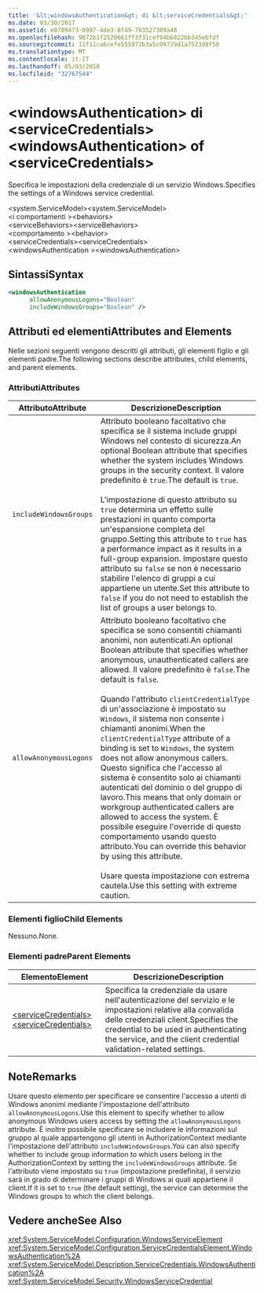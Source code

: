 ```yaml
---
title: '&lt;windowsAuthentication&gt; di &lt;serviceCredentials&gt;'
ms.date: 03/30/2017
ms.assetid: e0709473-0997-4de3-8f49-783527309a48
ms.openlocfilehash: 9872b1f2520661ff3f31cef94b6822bb345ebfdf
ms.sourcegitcommit: 11f11ca6cefe555972b3a5c99729d1a7523d8f50
ms.translationtype: MT
ms.contentlocale: it-IT
ms.lasthandoff: 05/03/2018
ms.locfileid: "32767544"
---
```

# <a name="ltwindowsauthenticationgt-of-ltservicecredentialsgt"></a><span data-ttu-id="61f1a-102">&lt;windowsAuthentication&gt; di &lt;serviceCredentials&gt;</span><span class="sxs-lookup"><span data-stu-id="61f1a-102">&lt;windowsAuthentication&gt; of &lt;serviceCredentials&gt;</span></span>
<span data-ttu-id="61f1a-103">Specifica le impostazioni della credenziale di un servizio Windows.</span><span class="sxs-lookup"><span data-stu-id="61f1a-103">Specifies the settings of a Windows service credential.</span></span>  
  
 <span data-ttu-id="61f1a-104">\<system.ServiceModel></span><span class="sxs-lookup"><span data-stu-id="61f1a-104">\<system.ServiceModel></span></span>  
<span data-ttu-id="61f1a-105">\<i comportamenti ></span><span class="sxs-lookup"><span data-stu-id="61f1a-105">\<behaviors></span></span>  
<span data-ttu-id="61f1a-106">\<serviceBehaviors></span><span class="sxs-lookup"><span data-stu-id="61f1a-106">\<serviceBehaviors></span></span>  
<span data-ttu-id="61f1a-107">\<comportamento ></span><span class="sxs-lookup"><span data-stu-id="61f1a-107">\<behavior></span></span>  
<span data-ttu-id="61f1a-108">\<serviceCredentials></span><span class="sxs-lookup"><span data-stu-id="61f1a-108">\<serviceCredentials></span></span>  
<span data-ttu-id="61f1a-109">\<windowsAuthentication ></span><span class="sxs-lookup"><span data-stu-id="61f1a-109">\<windowsAuthentication></span></span>  
  
## <a name="syntax"></a><span data-ttu-id="61f1a-110">Sintassi</span><span class="sxs-lookup"><span data-stu-id="61f1a-110">Syntax</span></span>  
  
```xml  
<windowsAuthentication  
      allowAnonymousLogons="Boolean"  
      includeWindowsGroups="Boolean" />  
```  
  
## <a name="attributes-and-elements"></a><span data-ttu-id="61f1a-111">Attributi ed elementi</span><span class="sxs-lookup"><span data-stu-id="61f1a-111">Attributes and Elements</span></span>  
 <span data-ttu-id="61f1a-112">Nelle sezioni seguenti vengono descritti gli attributi, gli elementi figlio e gli elementi padre.</span><span class="sxs-lookup"><span data-stu-id="61f1a-112">The following sections describe attributes, child elements, and parent elements.</span></span>  
  
### <a name="attributes"></a><span data-ttu-id="61f1a-113">Attributi</span><span class="sxs-lookup"><span data-stu-id="61f1a-113">Attributes</span></span>  
  
|<span data-ttu-id="61f1a-114">Attributo</span><span class="sxs-lookup"><span data-stu-id="61f1a-114">Attribute</span></span>|<span data-ttu-id="61f1a-115">Descrizione</span><span class="sxs-lookup"><span data-stu-id="61f1a-115">Description</span></span>|  
|---------------|-----------------|  
|`includeWindowsGroups`|<span data-ttu-id="61f1a-116">Attributo booleano facoltativo che specifica se il sistema include gruppi Windows nel contesto di sicurezza.</span><span class="sxs-lookup"><span data-stu-id="61f1a-116">An optional Boolean attribute that specifies whether the system includes Windows groups in the security context.</span></span> <span data-ttu-id="61f1a-117">Il valore predefinito è `true`.</span><span class="sxs-lookup"><span data-stu-id="61f1a-117">The default is `true`.</span></span><br /><br /> <span data-ttu-id="61f1a-118">L'impostazione di questo attributo su `true` determina un effetto sulle prestazioni in quanto comporta un'espansione completa del gruppo.</span><span class="sxs-lookup"><span data-stu-id="61f1a-118">Setting this attribute to `true` has a performance impact as it results in a full-group expansion.</span></span> <span data-ttu-id="61f1a-119">Impostare questo attributo su `false` se non è necessario stabilire l'elenco di gruppi a cui appartiene un utente.</span><span class="sxs-lookup"><span data-stu-id="61f1a-119">Set this attribute to `false` if you do not need to establish the list of groups a user belongs to.</span></span>|  
|`allowAnonymousLogons`|<span data-ttu-id="61f1a-120">Attributo booleano facoltativo che specifica se sono consentiti chiamanti anonimi, non autenticati.</span><span class="sxs-lookup"><span data-stu-id="61f1a-120">An optional Boolean attribute that specifies whether anonymous, unauthenticated callers are allowed.</span></span> <span data-ttu-id="61f1a-121">Il valore predefinito è `false`.</span><span class="sxs-lookup"><span data-stu-id="61f1a-121">The default is `false`.</span></span><br /><br /> <span data-ttu-id="61f1a-122">Quando l'attributo `clientCredentialType` di un'associazione è impostato su `Windows`, il sistema non consente i chiamanti anonimi.</span><span class="sxs-lookup"><span data-stu-id="61f1a-122">When the `clientCredentialType` attribute of a binding is set to `Windows`, the system does not allow anonymous callers.</span></span> <span data-ttu-id="61f1a-123">Questo significa che l'accesso al sistema è consentito solo ai chiamanti autenticati del dominio o del gruppo di lavoro.</span><span class="sxs-lookup"><span data-stu-id="61f1a-123">This means that only domain or workgroup authenticated callers are allowed to access the system.</span></span> <span data-ttu-id="61f1a-124">È possibile eseguire l'override di questo comportamento usando questo attributo.</span><span class="sxs-lookup"><span data-stu-id="61f1a-124">You can override this behavior by using this attribute.</span></span><br /><br /> <span data-ttu-id="61f1a-125">Usare questa impostazione con estrema cautela.</span><span class="sxs-lookup"><span data-stu-id="61f1a-125">Use this setting with extreme caution.</span></span>|  
  
### <a name="child-elements"></a><span data-ttu-id="61f1a-126">Elementi figlio</span><span class="sxs-lookup"><span data-stu-id="61f1a-126">Child Elements</span></span>  
 <span data-ttu-id="61f1a-127">Nessuno.</span><span class="sxs-lookup"><span data-stu-id="61f1a-127">None.</span></span>  
  
### <a name="parent-elements"></a><span data-ttu-id="61f1a-128">Elementi padre</span><span class="sxs-lookup"><span data-stu-id="61f1a-128">Parent Elements</span></span>  
  
|<span data-ttu-id="61f1a-129">Elemento</span><span class="sxs-lookup"><span data-stu-id="61f1a-129">Element</span></span>|<span data-ttu-id="61f1a-130">Descrizione</span><span class="sxs-lookup"><span data-stu-id="61f1a-130">Description</span></span>|  
|-------------|-----------------|  
|[<span data-ttu-id="61f1a-131">\<serviceCredentials></span><span class="sxs-lookup"><span data-stu-id="61f1a-131">\<serviceCredentials></span></span>](../../../../../docs/framework/configure-apps/file-schema/wcf/servicecredentials.md)|<span data-ttu-id="61f1a-132">Specifica la credenziale da usare nell'autenticazione del servizio e le impostazioni relative alla convalida delle credenziali client.</span><span class="sxs-lookup"><span data-stu-id="61f1a-132">Specifies the credential to be used in authenticating the service, and the client credential validation-related settings.</span></span>|  
  
## <a name="remarks"></a><span data-ttu-id="61f1a-133">Note</span><span class="sxs-lookup"><span data-stu-id="61f1a-133">Remarks</span></span>  
 <span data-ttu-id="61f1a-134">Usare questo elemento per specificare se consentire l'accesso a utenti di Windows anonimi mediante l'impostazione dell'attributo `allowAnonymousLogons`.</span><span class="sxs-lookup"><span data-stu-id="61f1a-134">Use this element to specify whether to allow anonymous Windows users access by setting the `allowAnonymousLogons` attribute.</span></span> <span data-ttu-id="61f1a-135">È inoltre possibile specificare se includere le informazioni sul gruppo al quale appartengono gli utenti in AuthorizationContext mediante l'impostazione dell'attributo `includeWindowsGroups`.</span><span class="sxs-lookup"><span data-stu-id="61f1a-135">You can also specify whether to include group information to which users belong in the AuthorizationContext by setting the `includeWindowsGroups` attribute.</span></span> <span data-ttu-id="61f1a-136">Se l'attributo viene impostato su `true` (impostazione predefinita), il servizio sarà in grado di determinare i gruppi di Windows ai quali appartiene il client.</span><span class="sxs-lookup"><span data-stu-id="61f1a-136">If it is set to `true` (the default setting), the service can determine the Windows groups to which the client belongs.</span></span>  
  
## <a name="see-also"></a><span data-ttu-id="61f1a-137">Vedere anche</span><span class="sxs-lookup"><span data-stu-id="61f1a-137">See Also</span></span>  
 <xref:System.ServiceModel.Configuration.WindowsServiceElement>  
 <xref:System.ServiceModel.Configuration.ServiceCredentialsElement.WindowsAuthentication%2A>  
 <xref:System.ServiceModel.Description.ServiceCredentials.WindowsAuthentication%2A>  
 <xref:System.ServiceModel.Security.WindowsServiceCredential>
